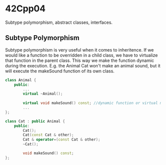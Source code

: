 # 42Cpp04
Subtype polymorphism, abstract classes, interfaces.

## Subtype Polymorphism

Subtype polymorphism is very useful when it comes to inheritence. If we would like a function to be overridden in a child class, we have to virtualize that function in the parent class. This way we make the function dynamic during the execution. E.g. the Animal Cat won't make an animal sound, but it will execute the makeSound function of its own class.

```c++
class Animal {
    public:
        ...
        virtual ~Animal();
        
        virtual void makeSound() const; //dynamic function or virtual member function (that will be overridden)
        ...
};

class Cat : public Animal {
    public:
        Cat();
        Cat(const Cat & other);
        Cat & operator=(const Cat & other);
        ~Cat();

        void makeSound() const;
};

```
